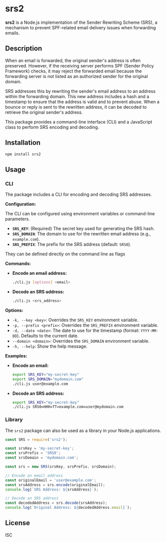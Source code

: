 # srs2

**srs2** is a Node.js implementation of the Sender Rewriting Scheme (SRS), a mechanism to prevent SPF-related email delivery issues when forwarding emails.

## Description

When an email is forwarded, the original sender's address is often preserved. However, if the receiving server performs SPF (Sender Policy Framework) checks, it may reject the forwarded email because the forwarding server is not listed as an authorized sender for the original domain.

SRS addresses this by rewriting the sender's email address to an address within the forwarding domain. This new address includes a hash and a timestamp to ensure that the address is valid and to prevent abuse. When a bounce or reply is sent to the rewritten address, it can be decoded to retrieve the original sender's address.

This package provides a command-line interface (CLI) and a JavaScript class to perform SRS encoding and decoding.

## Installation

```bash
npm install srs2
```

## Usage

### CLI

The package includes a CLI for encoding and decoding SRS addresses.

**Configuration:**

The CLI can be configured using environment variables or command-line parameters.

*   **`SRS_KEY`**: (Required) The secret key used for generating the SRS hash.
*   **`SRS_DOMAIN`**: The domain to use for the rewritten email address (e.g., `example.com`).
*   **`SRS_PREFIX`**: The prefix for the SRS address (default: `SRS0`).

They can be defined directly on the command line as flags

**Commands:**

*   **Encode an email address:**

    ```bash
    ./cli.js [options] <email>
    ```

*   **Decode an SRS address:**

    ```bash
    ./cli.js <srs_address>
    ```


**Options:**

*   `-k, --key <key>`: Overrides the `SRS_KEY` environment variable.
*   `-p, --prefix <prefix>`: Overrides the `SRS_PREFIX` environment variable.
*   `-d, --date <date>`: The date to use for the timestamp (format: `YYYY-MM-DD`). Defaults to the current date.
*   `--domain <domain>`: Overrides the `SRS_DOMAIN` environment variable.
*   `-h, --help`: Show the help message.

**Examples:**

*   **Encode an email:**

    ```bash
    export SRS_KEY="my-secret-key"
    export SRS_DOMAIN="mydomain.com"
    ./cli.js user@example.com
    ```

*   **Decode an SRS address:**

    ```bash
    export SRS_KEY="my-secret-key"
    ./cli.js SRS0=HHH=TT=example.com=user@mydomain.com
    ```

### Library

The `srs2` package can also be used as a library in your Node.js applications.

```javascript
const SRS = require('srs2');

const srsKey = 'my-secret-key';
const srsPrefix = 'SRS0';
const srsDomain = 'mydomain.com';

const srs = new SRS(srsKey, srsPrefix, srsDomain);

// Encode an email address
const originalEmail = 'user@example.com';
const srsAddress = srs.encode(originalEmail);
console.log(`SRS Address: ${srsAddress}`);

// Decode an SRS address
const decodedAddress = srs.decode(srsAddress);
console.log(`Original Address: ${decodedAddress.email}`);
```

## License

ISC

